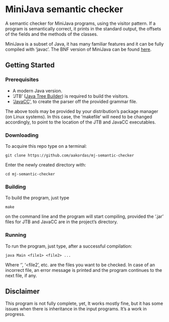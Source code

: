# MiniJava semantic checker

A semantic checker for MiniJava programs, using the visitor pattern. If a
program is semantically correct, it prints in the standard output, the offsets
of the fields and the methods of the classes.

MiniJava is a subset of Java, it has many familiar features and it can be fully
compiled with ‘javac’. The BNF version of MiniJava can be found
[here](http://cgi.di.uoa.gr/~thp06/project_files/minijava-new/minijava.html).

## Getting Started

### Prerequisites

  - A modern Java version.
  - ‘JTB’ ([Java Tree Builder](http://compilers.cs.ucla.edu/jtb/)) is required
to build the visitors.
  - ‘[JavaCC](https://javacc.org/download)’, to create the parser off the
provided grammar file.

The above tools may be provided by your distribution’s package manager (on Linux
systems). In this case, the ‘makefile’ will need to be changed accordingly, to
point to the location of the JTB and JavaCC executables.

### Downloading

To acquire this repo type on a terminal:

    git clone https://github.com/aakordas/mj-semantic-checker

Enter the newly created directory with:

    cd mj-semantic-checker

### Building

To build the program, just type

    make

on the command line and the program will start compiling, provided the ‘.jar’
files for JTB and JavaCC are in the project’s directory.

### Running

To run the program, just type, after a successful compilation:

    java Main <file1> <file2> ...

Where ‘<file1>’, ‘<file2’, etc. are the files you want to be checked. In case of
an incorrect file, an error message is printed and the program continues to the
next file, if any.

## Disclaimer

This program is not fully complete, yet, It works mostly fine, but it has some
issues when there is inheritance in the input programs. It’s a work in progress.
